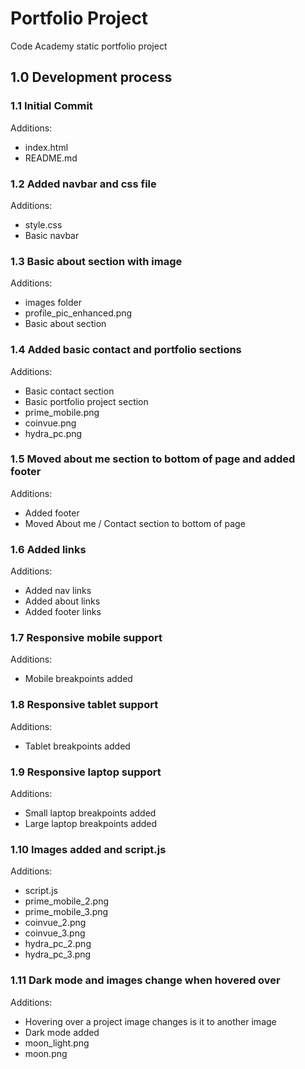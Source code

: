 # Portfolio Project

Code Academy static portfolio project

## 1.0 Development process

### 1.1 Initial Commit

Additions:

- index.html
- README.md

### 1.2 Added navbar and css file

Additions:

- style.css
- Basic navbar

### 1.3 Basic about section with image

Additions:

- images folder
- profile_pic_enhanced.png
- Basic about section

### 1.4 Added basic contact and portfolio sections

Additions:

- Basic contact section
- Basic portfolio project section
- prime_mobile.png
- coinvue.png
- hydra_pc.png

### 1.5 Moved about me section to bottom of page and added footer

Additions:

- Added footer
- Moved About me / Contact section to bottom of page

### 1.6 Added links

Additions:

- Added nav links
- Added about links
- Added footer links

### 1.7 Responsive mobile support

Additions:

- Mobile breakpoints added

### 1.8 Responsive tablet support

Additions:

- Tablet breakpoints added

### 1.9 Responsive laptop support

Additions:

- Small laptop breakpoints added
- Large laptop breakpoints added

### 1.10 Images added and script.js

Additions:

- script.js
- prime_mobile_2.png
- prime_mobile_3.png
- coinvue_2.png
- coinvue_3.png
- hydra_pc_2.png
- hydra_pc_3.png

### 1.11 Dark mode and images change when hovered over

Additions:

- Hovering over a project image changes is it to another image
- Dark mode added
- moon_light.png
- moon.png
